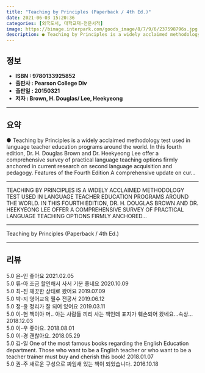 ```yaml
---
title: "Teaching by Principles (Paperback / 4th Ed.)"
date: 2021-06-03 15:20:36
categories: [외국도서, 대학교재-전문서적]
image: https://bimage.interpark.com/goods_image/8/7/9/6/237598796s.jpg
description: ● Teaching by Principles is a widely acclaimed methodology test used in language teacher education programs around the world. In this fourth edition, Dr. H. Do
---
```


## **정보**

- **ISBN : 9780133925852**
- **출판사 : Pearson College Div**
- **출판일 : 20150321**
- **저자 : Brown, H. Douglas/ Lee, Heekyeong**

------



## **요약**

●  Teaching by Principles is a widely acclaimed methodology test used in language teacher education programs around the world. In this fourth edition, Dr. H. Douglas Brown and Dr. Heekyeong Lee offer a comprehensive survey of practical language teaching options firmly anchored in current research on second language acquisition and pedagogy. Features of the Fourth Edition A comprehensive update on cur...

------

TEACHING BY PRINCIPLES IS A WIDELY ACCLAIMED METHODOLOGY TEST USED IN LANGUAGE TEACHER EDUCATION PROGRAMS AROUND THE WORLD. IN THIS FOURTH EDITION, DR. H. DOUGLAS BROWN AND DR. HEEKYEONG LEE OFFER A COMPREHENSIVE SURVEY OF PRACTICAL LANGUAGE TEACHING OPTIONS FIRMLY ANCHORED... 

------


Teaching by Principles (Paperback / 4th Ed.) 

------


## **리뷰** 

5.0 윤-인 좋아요 2021.02.05 <br/>5.0 류-아 조금 할인해서 사서 기분 좋네요 2020.10.09 <br/>5.0 최-진 깨끗한 상태로 왔어요 2019.07.09 <br/>5.0 박-지 영어교육 필수 전공서 2019.06.12 <br/>5.0 정-윤 정리가 잘 되어 있어요 2019.03.11 <br/>5.0 이-현 책이야 머.. 아는 사람들 끼리 사는 책인데 표지가 훼손되어 왔네요...속상... 2018.12.03 <br/>5.0 이-우 좋아요.  2018.08.01 <br/>5.0 이-경 괜찮아요. 2018.05.29 <br/>5.0 김-일 One of the most famous books regarding the English Education department. Those who want to be a English teacher or who want to be a teacher trainer must buy and cherish this book! 2018.01.07 <br/>5.0 권-주 새로운 구성으로 짜임새 있는 책이 되었습니다. 2016.10.18 <br/>